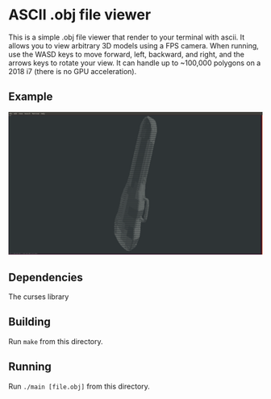 # ASCII .obj file viewer
This is a simple .obj file viewer that render to your terminal with ascii. It allows you to view arbitrary 3D models using a FPS camera. When running, use the WASD keys to move forward, left, backward, and right, and the arrows keys to rotate your view.
It can handle up to ~100,000 polygons on a 2018 i7 (there is no GPU acceleration).

## Example
![Image of Violin Case](https://raw.githubusercontent.com/fingoldin/3dascii/master/examples/violin.png)

## Dependencies
The curses library

## Building
Run `make` from this directory.

## Running
Run `./main [file.obj]` from this directory.
